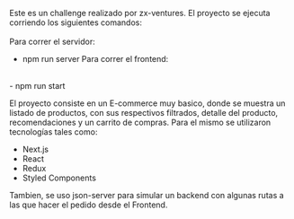 Este es un challenge realizado por zx-ventures. 
El proyecto se ejecuta corriendo los siguientes comandos:
<br><br>
Para correr el servidor: 
<br> 
- npm run server
Para correr el frontend: 
<br> 
- npm run start

El proyecto consiste en un E-commerce muy basico, donde se muestra un listado de productos, con sus respectivos filtrados,
detalle del producto, recomendaciones y un carrito de compras. Para el mismo se utilizaron tecnologías tales como: 
- Next.js
- React
- Redux
- Styled Components

Tambien, se uso json-server para simular un backend con algunas rutas a las que hacer el pedido desde el Frontend.
